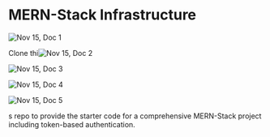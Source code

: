 # MERN-Stack Infrastructure




![Nov 15, Doc 1](https://user-images.githubusercontent.com/110962234/201942207-84826065-f964-4f57-87c1-608a42cd87ca.jpg)

Clone thi![Nov 15, Doc 2](https://user-images.githubusercontent.com/110962234/201942224-bc145da9-396b-4607-bd34-45833492b802.jpg)

![Nov 15, Doc 3](https://user-images.githubusercontent.com/110962234/201942268-a4cb7e22-8c53-46f8-98a5-3a8b1886503e.jpg)

![Nov 15, Doc 4](https://user-images.githubusercontent.com/110962234/201942295-5f770859-1470-4fd0-ab46-2d11eb494d04.jpg)

![Nov 15, Doc 5](https://user-images.githubusercontent.com/110962234/201942323-db373dd2-393e-463d-821f-71e6adab015d.jpg)


s repo to provide the starter code for a comprehensive MERN-Stack project including token-based authentication.
